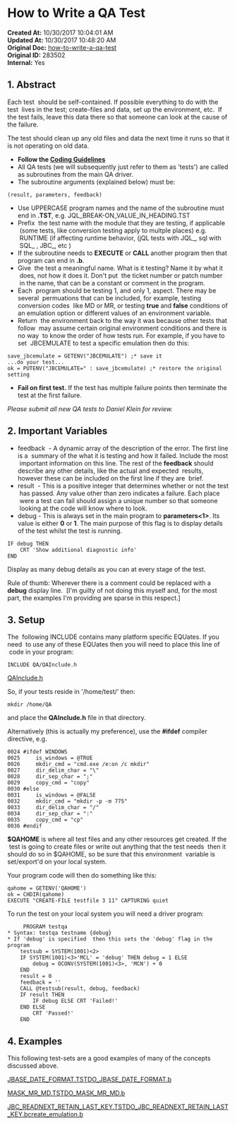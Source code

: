# How to Write a QA Test

**Created At:** 10/30/2017 10:04:01 AM  
**Updated At:** 10/30/2017 10:48:20 AM  
**Original Doc:** [how-to-write-a-qa-test](https://docs.jbase.com/40575-jbase-development/how-to-write-a-qa-test)  
**Original ID:** 283502  
**Internal:** Yes  

## 1. Abstract

Each test  should be self-contained. If possible everything to do with the test  lives in the test; create-files and data, set up the environment, etc.  If the test fails, leave this data there so that someone can look at the cause of the failure.

The test should clean up any old files and data the next time it runs so that it is not operating on old data.

- **Follow the [Coding Guidelines](./../jbc-coding-guidelines)**
- All QA tests (we will subsequently just refer to them as 'tests') are called as subroutines from the main QA driver.
- The subroutine arguments (explained below) must be:

```
(result, parameters, feedback)
```

- Use UPPERCASE program names and the name of the subroutine must end in **.TST**, e.g. JQL\_BREAK-ON\_VALUE\_IN\_HEADING.TST
- Prefix  the test name with the module that they are testing, if applicable  (some tests, like conversion testing apply to multple places) e.g.  RUNTIME (if affecting runtime behavior, (jQL tests with JQL\_, sql with  SQL\_ , JBC\_, etc )
- If the subroutine needs to **EXECUTE** or **CALL** another program then that program can end in **.b**.
- Give  the test a meaningful name. What is it testing? Name it by what it  does, not how it does it. Don't put  the ticket number or patch number  in the name, that can be a constant or comment in the program.
- Each  program should be testing 1, and only 1, aspect. There may be several  permuations that can be included, for example, testing conversion codes  like MD or MR, or testing **true** and **false** conditions of an emulation option or different values of an environment variable.
- Return  the environment back to the way it was because other tests that follow  may assume certain original environment conditions and there is no way  to know the order of how tests run. For example, if you have to set  JBCEMULATE to test a specific emulation then do this:

```
save_jbcemulate = GETENV("JBCEMULATE") ;* save it
...do your test...
ok = PUTENV("JBCEMULATE=" : save_jbcemulate) ;* restore the original setting
```

- **Fail on first test.** If the test has multiple failure points then terminate the test at the first failure.

*Please submit all new QA tests to Daniel Klein for review.*

## 2. Important Variables

- feedback  - A dynamic array of the description of the error. The first line is a  summary of the what it is testing and how it failed. Include the most  important information on this line. The rest of the **feedback** should describe any other details, like the actual and expected  results, however these can be included on the first line if they are  brief.
- result  - This is a positive integer that determines whether or not the test  has passed. Any value other than zero indicates a failure. Each place  were a test can fail should assign a unique number so that someone  looking at the code will know where to look.
- debug - This is always set in the main program to **parameters&lt;1&gt;**. Its value is either **0** or **1**. The main purpose of this flag is to display details of the test whilst the test is running.


```
IF debug THEN
    CRT 'Show additional diagnostic info'
END
```

Display as many debug details as you can at every stage of the test.

Rule of thumb: Wherever there is a comment could be replaced with a **debug** display line.
 [I'm guilty of not doing this myself and, for the most part, the examples I'm providing are sparse in this respect.]

## 3. Setup

The  following INCLUDE contains many platform specific EQUates. If you need  to use any of these EQUates then you will need to place this line of  code in your program:

```
INCLUDE QA/QAInclude.h
```

[QAInclude.h](http://zwiki.zumasys.com/QATest?action=AttachFile&do=view&target=QAInclude.h)

So, if your tests reside in '/home/test/' then:

```
mkdir /home/QA
```

and place the **QAInclude.h** file in that directory.

Alternatively (this is actually my preference), use the **#ifdef** compiler directive, e.g.

```
0024 #ifdef WINDOWS
0025     is_windows = @TRUE
0026     mkdir_cmd = "cmd.exe /e:on /c mkdir"
0027     dir_delim_char = "\"
0028     dir_sep_char = ";"
0029     copy_cmd = "copy"
0030 #else
0031     is_windows = @FALSE
0032     mkdir_cmd = "mkdir -p -m 775"
0033     dir_delim_char = "/"
0034     dir_sep_char = ":"
0035     copy_cmd = "cp"
0036 #endif
```

**$QAHOME** is where all test files and any other resources get created. If the  test is going to create files or write out anything that the test needs  then it should do so in $QAHOME, so be sure that this environment  variable is set/export'd on your local system.

Your program code will then do something like this:

```
qahome = GETENV('QAHOME')
ok = CHDIR(qahome)
EXECUTE "CREATE-FILE testfile 3 11" CAPTURING quiet
```

To run the test on your local system you will need a driver program:

```
     PROGRAM testqa
* Syntax: testqa testname {debug}
* If 'debug' is specified  then this sets the 'debug' flag in the program
    testsub = SYSTEM(1001)<2>
    IF SYSTEM(1001)<3>'MCL' = 'debug' THEN debug = 1 ELSE
        debug = OCONV(SYSTEM(1001)<3>, 'MCN') + 0
    END
    result = 0
    feedback = ''
    CALL @testsub(result, debug, feedback)
    IF result THEN
        IF debug ELSE CRT 'Failed!'
    END ELSE
        CRT 'Passed!'
    END
```

## 4. Examples

This following test-sets are a good examples of many of the concepts discussed above.

[JBASE\_DATE\_FORMAT.TST](http://zwiki.zumasys.com/QATest?action=AttachFile&do=view&target=JBASE_DATE_FORMAT.TST)[DO\_JBASE\_DATE\_FORMAT.b](http://zwiki.zumasys.com/QATest?action=AttachFile&do=view&target=DO_JBASE_DATE_FORMAT.b)

[MASK\_MR\_MD.TST](http://zwiki.zumasys.com/QATest?action=AttachFile&do=view&target=MASK_MR_MD.TST)[DO\_MASK\_MR\_MD.b](http://zwiki.zumasys.com/QATest?action=AttachFile&do=view&target=DO_MASK_MR_MD.b)

[JBC\_READNEXT\_RETAIN\_LAST\_KEY.TST](http://zwiki.zumasys.com/QATest?action=AttachFile&do=view&target=JBC_READNEXT_RETAIN_LAST_KEY.TST)[DO\_JBC\_READNEXT\_RETAIN\_LAST\_KEY.b](http://zwiki.zumasys.com/QATest?action=AttachFile&do=view&target=DO_JBC_READNEXT_RETAIN_LAST_KEY.b)[create\_emulation.b](http://zwiki.zumasys.com/QATest?action=AttachFile&do=view&target=create_emulation.b)
